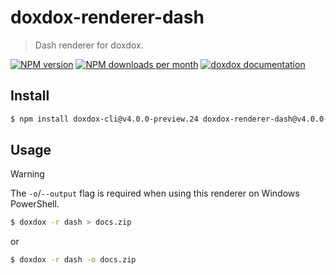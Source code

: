 # doxdox-renderer-dash

> Dash renderer for doxdox.

[![NPM version](https://img.shields.io/npm/v/doxdox-renderer-dash?style=flat-square)](https://www.npmjs.org/package/doxdox-renderer-dash)
[![NPM downloads per month](https://img.shields.io/npm/dm/doxdox-renderer-dash?style=flat-square)](https://www.npmjs.org/package/doxdox-renderer-dash)
[![doxdox documentation](https://img.shields.io/badge/doxdox-documentation-%23E85E95?style=flat-square)](https://doxdox.org)

## Install

```bash
$ npm install doxdox-cli@v4.0.0-preview.24 doxdox-renderer-dash@v4.0.0-preview.24 --save-dev
```

## Usage

> [!WARNING]
> The `-o`/`--output` flag is required when using this renderer on Windows PowerShell.

```bash
$ doxdox -r dash > docs.zip
```

or

```bash
$ doxdox -r dash -o docs.zip
```
